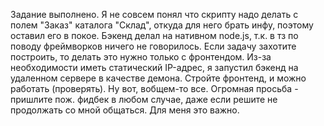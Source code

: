 Задание выполнено. Я не совсем понял что скрипту надо делать с полем "Заказ" каталога "Склад", откуда для него брать инфу, поэтому оставил его в покое.
Бэкенд делал на нативном node.js, т.к. в тз по поводу фреймворков ничего не говорилось.
Если задачу захотите построить, то делать это нужно только с фронтендом. Из-за необходимости иметь статический IP-адрес, я запустил бэкенд на удаленном сервере в качестве демона. Стройте фронтенд, и можно работать (проверять).
Ну вот, вобщем-то все. Огромная просьба - пришлите пож. фидбек в любом случае, даже если решите не продолжать со мной общаться. Для меня это важно.
